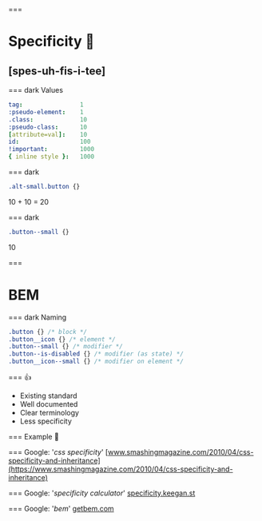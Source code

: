 ===
# Specificity 🔬
## [spes-uh-fis-i-tee]

=== dark
Values

```yml
tag:                1
:pseudo-element:    1
.class:             10
:pseudo-class:      10
[attribute=val]:    10
id:                 100
!important:         1000
{ inline style }:   1000
```

=== dark
```css
.alt-small.button {}
```

10 + 10 = 20

=== dark
```css
.button--small {}
```

10

===
# BEM

=== dark
Naming

```css
.button {} /* block */
.button__icon {} /* element */
.button--small {} /* modifier */
.button--is-disabled {} /* modifier (as state) */
.button__icon--small {} /* modifier on element */
```

===
👍

- Existing standard
- Well documented
- Clear terminology
- Less specificity

===
Example 🔔

===
Google: '_css specificity_'
[www.smashingmagazine.com/2010/04/css-specificity-and-inheritance](https://www.smashingmagazine.com/2010/04/css-specificity-and-inheritance)

===
Google: '_specificity calculator_'
[specificity.keegan.st](https://specificity.keegan.st)

===
Google: '_bem_'
[getbem.com](http://getbem.com)
